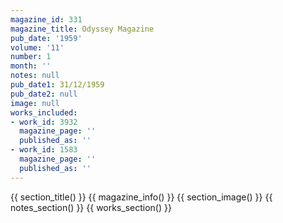 ```yaml
---
magazine_id: 331
magazine_title: Odyssey Magazine
pub_date: '1959'
volume: '11'
number: 1
month: ''
notes: null
pub_date1: 31/12/1959
pub_date2: null
image: null
works_included:
- work_id: 3932
  magazine_page: ''
  published_as: ''
- work_id: 1583
  magazine_page: ''
  published_as: ''
---
```


{{ section_title() }}
{{ magazine_info() }}
{{ section_image() }}
{{ notes_section() }}
{{ works_section() }}
